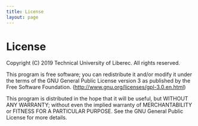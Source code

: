 ```yaml
---
title: License
layout: page
---
```


# License

Copyright (C) 2019 Technical University of Liberec.  All rights reserved.

This program is free software; you can redistribute it and/or modify it under
the terms of the GNU General Public License version 3 as published by the
Free Software Foundation. (http://www.gnu.org/licenses/gpl-3.0.en.html)

This program is distributed in the hope that it will be useful, but WITHOUT
ANY WARRANTY; without even the implied warranty of MERCHANTABILITY or FITNESS
FOR A PARTICULAR PURPOSE. See the GNU General Public License for more details.
